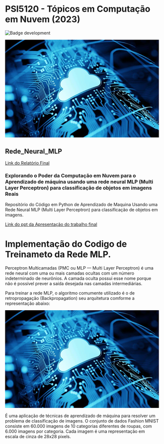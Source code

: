 # PSI5120 - Tópicos em Computação em Nuvem (2023)

![Badge development](http://img.shields.io/static/v1?label=states&message=%20Full&color=blue&style=for-the-badge)

![System Architecture](https://github.com/ruan-math/Rede_Neural_MLP/blob/main/cloud.jpg)

## Rede_Neural_MLP

[Link do Relatório Final ](https://github.com/ruan-math/Rede_Neural_MLP/blob/main/Trabalho%20final.pdf)

### Explorando o Poder da Computação em Nuvem para o Aprendizado de máquina usando uma rede neural  MLP (Multi Layer Perceptron) para classificação de objetos em imagens Reais

Repositório do Código em Python de Aprendizado de Maquina Usando uma Rede Neural MLP (Multi Layer Perceptron) para 
classificação de objetos em imagens.

[Link do ppt da Apresentação do trabalho final ](https://github.com/ruan-math/Rede_Neural_MLP/blob/main/Computa%C3%A7%C3%A3o%20em%20nuvem%20para%20aprendizado%20de%20m%C3%A1quina.pdf)

# Implementação do Codigo de Treinameto da Rede MLP.

Perceptron Multicamadas (PMC ou MLP — Multi Layer Perceptron) é uma rede neural com uma ou mais camadas ocultas com um número indeterminado de neurônios. A camada oculta possui esse nome porque não é possível prever a saída desejada nas camadas intermediárias.

Para treinar a rede MLP, o algoritmo comumente utilizado é o de retropropagação (Backpropagation) seu arquitetura comforme a representação abaixo:

![System Architecture](https://github.com/ruan-math/Rede_Neural_MLP/blob/main/cloud.jpg)


É uma aplicação de técnicas de aprendizado de máquina para resolver um problema de classificação de imagens. O conjunto de dados Fashion MNIST consiste em 60.000 imagens de 10 categorias diferentes de roupas, com 6.000 imagens por categoria. Cada imagem é uma representação em escala de cinza de 28x28 pixels.


